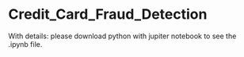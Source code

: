 # Credit_Card_Fraud_Detection

With details: please download python with jupiter notebook to see the .ipynb file.
